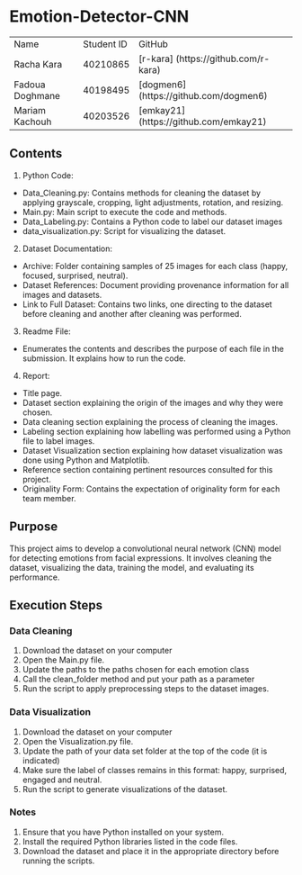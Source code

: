 # Emotion-Detector-CNN

<table>
  <tr>
    <td>Name</td>
    <td>Student ID </td>
    <td>GitHub</td>
  </tr>  
  <tr>
    <td>Racha Kara</td>
    <td>40210865</td>
    <td>[r-kara] (https://github.com/r-kara)</td>
  </tr>
  <tr>
    <td>Fadoua Doghmane</td>
    <td>40198495</td>
    <td>[dogmen6] (https://github.com/dogmen6)</td>
  </tr>
  <tr>
    <td>Mariam Kachouh</td>
    <td>40203526</td>
    <td>[emkay21] (https://github.com/emkay21)</td>
  </tr>
</table>

## Contents

1. Python Code:

- Data_Cleaning.py: Contains methods for cleaning the dataset by applying grayscale, cropping, light adjustments, rotation, and resizing.
- Main.py: Main script to execute the code and methods.
- Data_Labeling.py: Contains a Python code to label our dataset images
- data_visualization.py: Script for visualizing the dataset.

2. Dataset Documentation:

- Archive: Folder containing samples of 25 images for each class (happy, focused, surprised, neutral).
- Dataset References: Document providing provenance information for all images and datasets.
- Link to Full Dataset: Contains two links, one directing to the dataset before cleaning and another after cleaning was performed.

3. Readme File:

- Enumerates the contents and describes the purpose of each file in the submission. It explains how to run the code.

4. Report:

- Title page.
- Dataset section explaining the origin of the images and why they were chosen.
- Data cleaning section explaining the process of cleaning the images.
- Labeling section explaining how labelling was performed using a Python file to label images.
- Dataset Visualization section explaining how dataset visualization was done using Python and Matplotlib.
- Reference section containing pertinent resources consulted for this project.
- Originality Form: Contains the expectation of originality form for each team member.

## Purpose

This project aims to develop a convolutional neural network (CNN) model for detecting emotions from facial expressions. It involves cleaning the dataset, visualizing the data, training the model, and evaluating its performance.

## Execution Steps

### Data Cleaning
1. Download the dataset on your computer
2. Open the Main.py file.
3. Update the paths to the paths chosen for each emotion class
4. Call the clean_folder method and put your path as a parameter
5. Run the script to apply preprocessing steps to the dataset images.

### Data Visualization
1. Download the dataset on your computer
2. Open the Visualization.py file.
3. Update the path of your data set folder at the top of the code (it is indicated)
4. Make sure the label of classes remains in this format: happy, surprised, engaged and neutral.
5. Run the script to generate visualizations of the dataset.
   
### Notes
1. Ensure that you have Python installed on your system.
2. Install the required Python libraries listed in the code files.
3. Download the dataset and place it in the appropriate directory before running the scripts.
